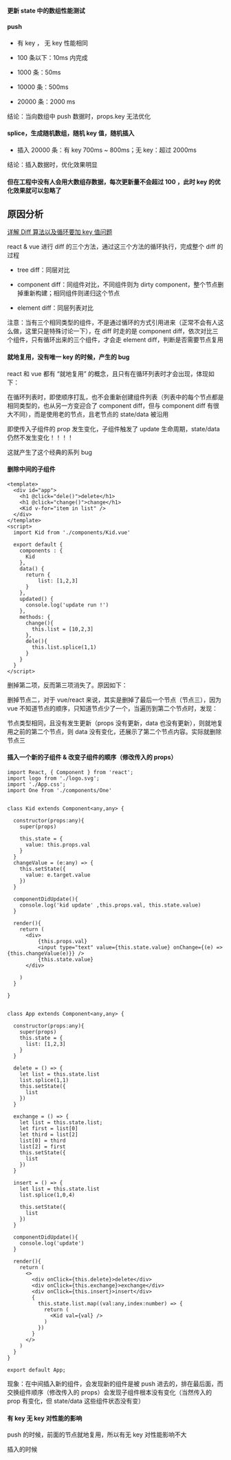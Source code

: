 #### 更新 state 中的数组性能测试

#### push

- 有 key ， 无 key 性能相同

- 100 条以下：10ms 内完成
- 1000 条：50ms
- 10000 条：500ms
- 20000 条：2000 ms

结论：当向数组中 push 数据时，props.key 无法优化

#### splice，生成随机数组，随机 key 值，随机插入

- 插入 20000 条：有 key 700ms ~ 800ms；无 key：超过 2000ms 

结论：插入数据时，优化效果明显

#### 但在工程中没有人会用大数组存数据，每次更新量不会超过 100 ，此时 key 的优化效果就可以忽略了

## 原因分析

<a href="https://juejin.im/post/5d455914518825262a6bc079#heading-3">详解 Diff 算法以及循环要加 key 值问题</a>

react & vue 进行 diff 的三个方法，通过这三个方法的循环执行，完成整个 diff 的过程

- tree diff：同层对比

- component diff：同组件对比，不同组件则为 dirty component，整个节点删掉重新构建；相同组件则递归这个节点

- element diff：同层列表对比

注意：当有三个相同类型的组件，不是通过循环的方式引用进来（正常不会有人这么做，这里只是特殊讨论一下），在 diff 时走的是 component diff，依次对比三个组件，只有循环出来的三个组件，才会走 element diff，判断是否需要节点复用

#### 就地复用，没有唯一 key 的时候，产生的 bug

react 和 vue 都有 “就地复用” 的概念，且只有在循环列表时才会出现，体现如下：

在循环列表时，即使顺序打乱，也不会重新创建组件列表（列表中的每个节点都是相同类型的，也从另一方变迎合了 component diff，但与 component diff 有很大不同），而是使用老的节点，且老节点的 state/data 被沿用

即使传入子组件的 prop 发生变化，子组件触发了 update 生命周期，state/data 仍然不发生变化！！！！

这就产生了这个经典的系列 bug

#### 删除中间的子组件

```
<template>
  <div id="app">
    <h1 @click="dele()">delete</h1>
    <h1 @click="change()">change</h1>
    <Kid v-for="item in list" />
  </div>
</template>
<script>
  import Kid from './components/Kid.vue'

  export default {
    components : {
      Kid
    },
    data() {
      return {
          list: [1,2,3]
      }
    },
    updated() {
      console.log('update run !')
    },
    methods: {
      change(){
        this.list = [10,2,3]
      },
      dele(){
        this.list.splice(1,1)
      }
    }
  }
</script>
```

删掉第二项，反而第三项消失了。原因如下：

删掉节点二，对于 vue/react 来说，其实是删掉了最后一个节点（节点三），因为 vue 不知道节点的顺序，只知道节点少了一个，当遍历到第二个节点时，发现：

节点类型相同，且没有发生更新（props 没有更新，data 也没有更新），则就地复用之前的第二个节点，则 data 没有变化，还展示了第二个节点内容。实际就删除节点三

#### 插入一个新的子组件  &  改变子组件的顺序（修改传入的 props）

```
import React, { Component } from 'react';
import logo from './logo.svg';
import './App.css';
import One from './components/One'


class Kid extends Component<any,any> {

  constructor(props:any){
    super(props)

    this.state = {
      value: this.props.val
    }
  }
  changeValue = (e:any) => {
    this.setState({
      value: e.target.value
    })
  }

  componentDidUpdate(){
    console.log('kid update' ,this.props.val, this.state.value)
  }

  render(){
    return (
      <div>
          {this.props.val}
          <input type="text" value={this.state.value} onChange={(e) => {this.changeValue(e)}} />
          {this.state.value}
      </div>
      
    )
  }
  
}


class App extends Component<any,any> {

  constructor(props:any){
    super(props)
    this.state = {
      list: [1,2,3]
    }
  }

  delete = () => {
    let list = this.state.list
    list.splice(1,1)
    this.setState({
      list
    })
  }

  exchange = () => {
    let list = this.state.list;
    let first = list[0]
    let third = list[2]
    list[0] = third
    list[2] = first
    this.setState({
      list
    })
  }

  insert = () => {
    let list = this.state.list
    list.splice(1,0,4)

    this.setState({
      list
    })
  }

  componentDidUpdate(){
    console.log('update')
  }

  render(){
    return (
      <>
        <div onClick={this.delete}>delete</div>
        <div onClick={this.exchange}>exchange</div>
        <div onClick={this.insert}>insert</div>
        {
          this.state.list.map((val:any,index:number) => {
            return (
              <Kid val={val} />
            )
          })
        }
      </>
    )
  }
}

export default App;

```

现象：在中间插入新的组件，会发现新的组件是被 push 进去的，排在最后面，而交换组件顺序（修改传入的 props）会发现子组件根本没有变化（当然传入的 prop 有变化，但 state/data 这些组件状态没有变）

#### 有 key 无 key 对性能的影响

push 的时候，前面的节点就地复用，所以有无 key 对性能影响不大

插入的时候






